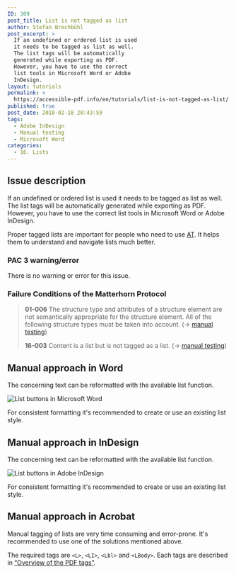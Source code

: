 ```yaml
---
ID: 309
post_title: List is not tagged as list
author: Stefan Brechbühl
post_excerpt: >
  If an undefined or ordered list is used
  it needs to be tagged as list as well.
  The list tags will be automatically
  generated while exporting as PDF.
  However, you have to use the correct
  list tools in Microsoft Word or Adobe
  InDesign.
layout: tutorials
permalink: >
  https://accessible-pdf.info/en/tutorials/list-is-not-tagged-as-list/
published: true
post_date: 2018-02-18 20:43:59
tags:
  - Adobe InDesign
  - Manual testing
  - Microsoft Word
categories:
  - 16. Lists
---
```

## Issue description

If an undefined or ordered list is used it needs to be tagged as list as well. The list tags will be automatically generated while exporting as PDF. However, you have to use the correct list tools in Microsoft Word or Adobe InDesign.

Proper tagged lists are important for people who need to use [AT](https://accessible-pdf.info/en/glossary/#assistive-technology). It helps them to understand and navigate lists much better.

### PAC 3 warning/error

There is no warning or error for this issue.

### Failure Conditions of the Matterhorn Protocol

> **01-006** The structure type and attributes of a structure element are not semantically appropriate for the structure element. All of the following structure types must be taken into account. (→ [manual testing](https://accessible-pdf.info/en/glossary/#manual-testing))
> 
> **16-003** Content is a list but is not tagged as a list. (→ [manual testing](https://accessible-pdf.info/en/glossary/#manual-testing))

## Manual approach in Word

The concerning text can be reformatted with the available list function.

![List buttons in Microsoft Word](https://accessible-pdf.info/content/uploads/word_list_icons.png)

For consistent formatting it's recommended to create or use an existing list style.

## Manual approach in InDesign

The concerning text can be reformatted with the available list function.

![List buttons in Adobe InDesign](https://accessible-pdf.info/content/uploads/indesign_list_icons.png)

For consistent formatting it's recommended to create or use an existing list style.

## Manual approach in Acrobat

Manual tagging of lists are very time consuming and error-prone. It's recommended to use one of the solutions mentioned above.

The required tags are `<L>`, `<LI>`, `<Lbl>` and `<LBody>`. Each tags are described in [“Overview of the PDF tags”](https://accessible-pdf.info/en/basics/overview-of-the-pdf-tags/).